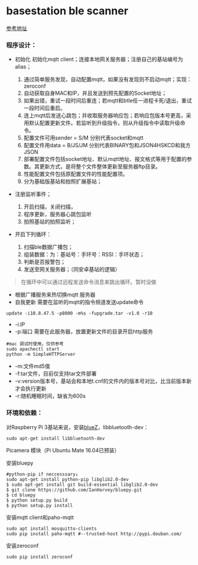 # basestation ble scanner

[参考地址](http://www.orangenarwhals.com/2014/06/bluetooth-low-energy-4-0-on-ubuntu-13-10-advertisements-sending-and-receiving/)

### 程序设计：

- 初始化
	初始化mqtt client；连接本地网关服务器；注册自己的基站编号为alias；
	1. 通过简单服务发现，自动配置mqtt，如果没有发现则不启动mqtt；实现：zeroconf
	2. 自动获取自身MAC和IP，并且发送到预先配置的Socket地址；
	3. 如果出错，重试一段时间后重连；若mqtt和btle任一进程卡死/退出，重试一段时间后重启。
	4. 连上mqtt后发送心跳包；并收取服务器响应包；若响应包版本号更高，采用默认配置更新文件。若监听到升级指令，则从升级指令中读取升级命令。
	5. 配置文件可用sender = S/M 分别代表socket和mqtt
	6. 配置文件用data = B/JS/JM 分别代表BINARY包和JSON4HSKCD和我方JSON
	7. 部署配置文件包括socket地址、默认mqtt地址、报文格式等用于配置的参数。其更新方式，是将整个文件整体更新至服务器ftp目录。
	8. 性能配置文件包括原配置文件的性能配置项。
	9. 分为基础版基站和拍照扩展基站；

- 注册监听事件；
	1. 开启扫描，关闭扫描，
	2. 程序更新，服务器心跳包监听
	3. 拍照基站的拍照监听；

- 开启下列循环：

	1. 扫描ble数据广播包；
	2. 组装数据：为：基站号：手环号：RSSI：手环状态；
	3. 判断是否报警包；
	4. 发送至网关服务器；（同安卓基站的逻辑）

> 在循环中可以通过远程发送命令消息来跳出循环。暂时没做

- 根据广播服务来热切换mqtt 服务器
- 自我更新
需要在监听的mqtt的指令频道发送update命令
```shell
update -i10.8.47.5 -p8000 -m%s -fupgrade.tar -v1.0 -r10
```
- -i:IP
- -p:端口
需要在此服务器，放置更新文件的目录开启http服务
```shell
#mac 调试时使用，仅供参考
sudo apachectl start
python -m SimpleHTTPServer
```
- -m:文件md5值
- -f:tar文件，目前仅支持tar文件部署
- -v:version版本号，基站会和本地t.cnf的文件内的版本号对比，比当前版本新才会执行更新
- -r:随机睡眠时间，缺省为600s

### 环境和依赖：

对Raspberry Pi 3基站来说，安装[blueZ](http://www.bluez.org/download/)，libbluetooth-dev：

	sudo apt-get install libbluetooth-dev
Picamera 模块（Pi Ubuntu Mate 16.04已预装）

安装bluepy
```shell
#python-pip if neccesssary↓
sudo apt-get install python-pip libglib2.0-dev
$ sudo apt-get install git build-essential libglib2.0-dev
$ git clone https://github.com/IanHarvey/bluepy.git
$ cd bluepy
$ python setup.py build
$ python setup.py install
```
安装mqtt client和paho-mqtt
```shell
sudo apt install mosquitto-clients
sudo pip install paho-mqtt #--trusted-host http://pypi.douban.com/
```
安装zeroconf
```shell
sudo pip install zeroconf
```
